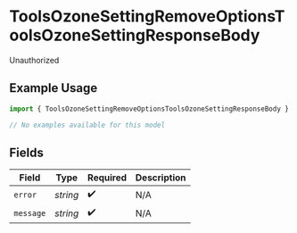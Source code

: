 # ToolsOzoneSettingRemoveOptionsToolsOzoneSettingResponseBody

Unauthorized

## Example Usage

```typescript
import { ToolsOzoneSettingRemoveOptionsToolsOzoneSettingResponseBody } from "bluesky/models/errors";

// No examples available for this model
```

## Fields

| Field              | Type               | Required           | Description        |
| ------------------ | ------------------ | ------------------ | ------------------ |
| `error`            | *string*           | :heavy_check_mark: | N/A                |
| `message`          | *string*           | :heavy_check_mark: | N/A                |